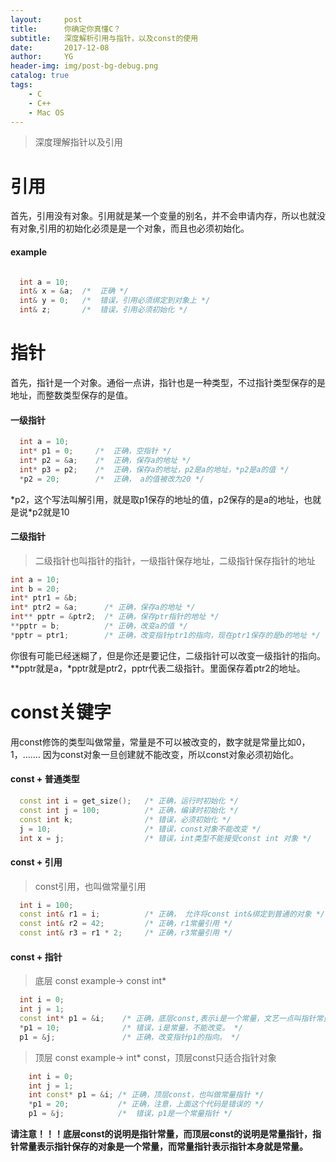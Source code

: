 ```yaml
---
layout:     post
title:      你确定你真懂C？
subtitle:   深度解析引用与指针，以及const的使用
date:       2017-12-08
author:     YG
header-img: img/post-bg-debug.png
catalog: true
tags:
    - C
    - C++
    - Mac OS
---
```

> 深度理解指针以及引用

# 引用
首先，引用没有对象。引用就是某一个变量的别名，并不会申请内存，所以也就没有对象,引用的初始化必须是是一个对象，而且也必须初始化。
#### example

```c++

  int a = 10;
  int& x = &a;  /*  正确 */
  int& y = 0;   /*  错误，引用必须绑定到对象上 */
  int& z;       /*  错误，引用必须初始化 */

```


# 指针

首先，指针是一个对象。通俗一点讲，指针也是一种类型，不过指针类型保存的是地址，而整数类型保存的是值。



#### 一级指针
  ```c
    int a = 10;
    int* p1 = 0;     /*  正确，空指针 */
    int* p2 = &a;    /*  正确，保存a的地址 */
    int* p3 = p2;    /*  正确，保存a的地址，p2是a的地址，*p2是a的值 */
    *p2 = 20;        /*  正确， a的值被改为20 */
  ```
\*p2，这个写法叫解引用，就是取p1保存的地址的值，p2保存的是a的地址，也就是说*p2就是10

#### 二级指针
>二级指针也叫指针的指针，一级指针保存地址，二级指针保存指针的地址

  ```c++
  int a = 10;
  int b = 20;
  int* ptr1 = &b;
  int* ptr2 = &a;      /* 正确，保存a的地址 */
  int** pptr = &ptr2;  /* 正确，保存ptr指针的地址 */
  **pptr = b;          /* 正确，改变a的值 */
  *pptr = ptr1;        /* 正确，改变指针ptr1的指向，现在ptr1保存的是b的地址 */
  ```
你很有可能已经迷糊了，但是你还是要记住，二级指针可以改变一级指针的指向。\*\*pptr就是a，\*pptr就是ptr2，pptr代表二级指针。里面保存着ptr2的地址。

# const关键字

用const修饰的类型叫做常量，常量是不可以被改变的，数字就是常量比如0，1，……. 因为const对象一旦创建就不能改变，所以const对象必须初始化。

#### const + 普通类型

  ```c++
    const int i = get_size();   /* 正确，运行时初始化 */
    const int j = 100;          /* 正确，编译时初始化 */
    const int k;                /* 错误，必须初始化 */
    j = 10;                     /* 错误，const对象不能改变 */
    int x = j;                  /* 错误，int类型不能接受const int 对象 */
  ```

#### const + 引用
  > const引用，也叫做常量引用

  ```c++
    int i = 100;
    const int& r1 = i;          /* 正确， 允许将const int&绑定到普通的对象 */
    const int& r2 = 42;         /* 正确，r1常量引用 */
    const int& r3 = r1 * 2;     /* 正确，r3常量引用 */
  ```

#### const + 指针
>底层 const example-> const int*

  ```c++
    int i = 0;
    int j = 1;
    const int* p1 = &i;    /* 正确，底层const,表示i是一个常量，文艺一点叫指针常量 */
    *p1 = 10;              /* 错误，i是常量，不能改变。 */
    p1 = &j;               /* 正确，改变指针p1的指向。 */
  ```

>顶层 const example-> int* const，顶层const只适合指针对象

  ```c++
      int i = 0;
      int j = 1;
      int const* p1 = &i; /* 正确，顶层const，也叫做常量指针 */
      *p1 = 20;           /* 正确，注意，上面这个代码是错误的 */
      p1 = &j;            /*  错误，p1是一个常量指针 */
  ```

**请注意！！！底层const的说明是指针常量，而顶层const的说明是常量指针，指针常量表示指针保存的对象是一个常量，而常量指针表示指针本身就是常量。**
